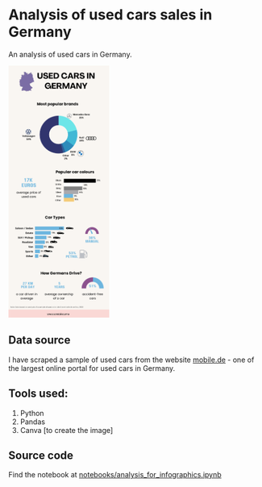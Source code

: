 # Analysis of used cars sales in Germany

An analysis of used cars in Germany.

<img src="infographics/used_car_infographics.png" height="500px" /> 

## Data source

I have scraped a sample of used cars from the website [mobile.de](https://mobile.de) - one of the largest online portal for used cars in Germany.

## Tools used:

1. Python
2. Pandas
3. Canva [to create the image]

## Source code

Find the notebook at [notebooks/analysis_for_infographics.ipynb](notebooks/analysis_for_infographics.ipynb)
